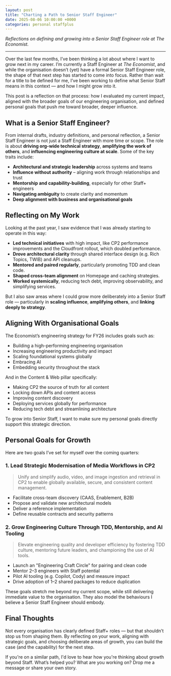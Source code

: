 ```yaml
---
layout: post
title: "Charting a Path to Senior Staff Engineer"
date: 2025-08-06 10:00:00 +0000
categories: personal staffplus
---
```


*Reflections on defining and growing into a Senior Staff Engineer role at The Economist.*

---

Over the last few months, I’ve been thinking a lot about where I want to grow next in my career. I’m currently a Staff Engineer at *The Economist*, and while the organisation doesn’t (yet) have a formal Senior Staff Engineer role, the shape of that next step has started to come into focus. Rather than wait for a title to be defined for me, I’ve been working to define what Senior Staff means in this context — and how I might grow into it.

This post is a reflection on that process: how I evaluated my current impact, aligned with the broader goals of our engineering organisation, and defined personal goals that push me toward broader, deeper influence.

## What is a Senior Staff Engineer?

From internal drafts, industry definitions, and personal reflection, a Senior Staff Engineer is not just a Staff Engineer with more time or scope. The role is about **driving org-wide technical strategy**, **amplifying the work of others**, and **influencing engineering culture at scale**. Some of the key traits include:

* **Architectural and strategic leadership** across systems and teams
* **Influence without authority** – aligning work through relationships and trust
* **Mentorship and capability-building**, especially for other Staff+ engineers
* **Navigating ambiguity** to create clarity and momentum
* **Deep alignment with business and organisational goals**

## Reflecting on My Work

Looking at the past year, I saw evidence that I was already starting to operate in this way:

* **Led technical initiatives** with high impact, like CP2 performance improvements and the Cloudfront rollout, which doubled performance.
* **Drove architectural clarity** through shared interface design (e.g. Rich Topics, TWIB) and API cleanups.
* **Mentored and paired regularly**, particularly promoting TDD and clean code.
* **Shaped cross-team alignment** on Homepage and caching strategies.
* **Worked systemically**, reducing tech debt, improving observability, and simplifying services.

But I also saw areas where I could grow more deliberately into a Senior Staff role — particularly in **scaling influence**, **amplifying others**, and **linking deeply to strategy**.

## Aligning With Organisational Goals

The Economist’s engineering strategy for FY26 includes goals such as:

* Building a high-performing engineering organisation
* Increasing engineering productivity and impact
* Scaling foundational systems globally
* Embracing AI
* Embedding security throughout the stack

And in the Content & Web pillar specifically:

* Making CP2 the source of truth for all content
* Locking down APIs and content access
* Improving content discovery
* Deploying services globally for performance
* Reducing tech debt and streamlining architecture

To grow into Senior Staff, I want to make sure my personal goals directly support this strategic direction.

## Personal Goals for Growth

Here are two goals I’ve set for myself over the coming quarters:

### 1. Lead Strategic Modernisation of Media Workflows in CP2

> Unify and simplify audio, video, and image ingestion and retrieval in CP2 to enable globally available, secure, and consistent content management.

* Facilitate cross-team discovery (CAAS, Enablement, B2B)
* Propose and validate new architectural models
* Deliver a reference implementation
* Define reusable contracts and security patterns

### 2. Grow Engineering Culture Through TDD, Mentorship, and AI Tooling

> Elevate engineering quality and developer efficiency by fostering TDD culture, mentoring future leaders, and championing the use of AI tools.

* Launch an "Engineering Craft Circle" for pairing and clean code
* Mentor 2–3 engineers with Staff potential
* Pilot AI tooling (e.g. Copilot, Cody) and measure impact
* Drive adoption of 1–2 shared packages to reduce duplication

These goals stretch me beyond my current scope, while still delivering immediate value to the organisation. They also model the behaviours I believe a Senior Staff Engineer should embody.

## Final Thoughts

Not every organisation has clearly defined Staff+ roles — but that shouldn’t stop us from shaping them. By reflecting on your work, aligning with strategic goals, and choosing deliberate areas of growth, you can build the case (and the capability) for the next step.

If you're on a similar path, I'd love to hear how you're thinking about growth beyond Staff. What’s helped you? What are you working on? Drop me a message or share your own story.
